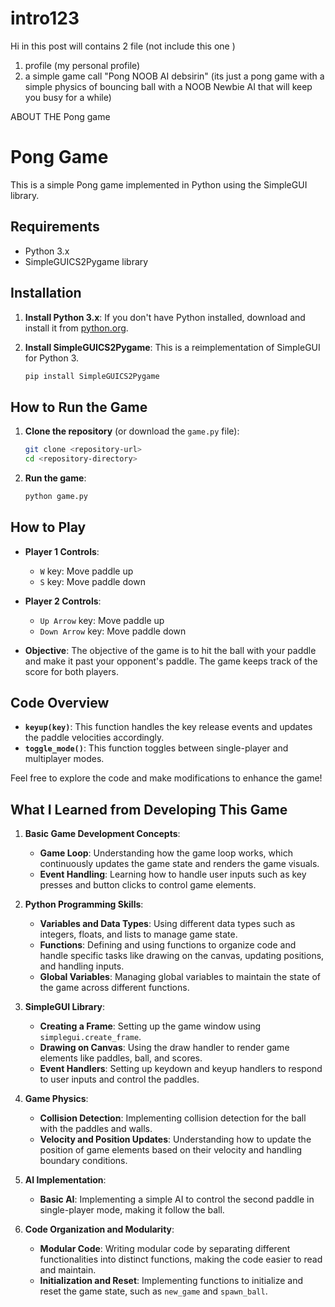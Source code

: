 # intro123

Hi in this post will contains 2 file (not include this one )
1. profile (my personal profile)
2. a simple game call "Pong NOOB AI debsirin" (its just a pong game with a simple physics of bouncing ball with a NOOB Newbie AI that will keep you busy for a while)

ABOUT THE Pong game
# Pong Game

This is a simple Pong game implemented in Python using the SimpleGUI library.

## Requirements

- Python 3.x
- SimpleGUICS2Pygame library

## Installation

1. **Install Python 3.x**: If you don't have Python installed, download and install it from [python.org](https://www.python.org/).

2. **Install SimpleGUICS2Pygame**: This is a reimplementation of SimpleGUI for Python 3.

    ```sh
    pip install SimpleGUICS2Pygame
    ```

## How to Run the Game

1. **Clone the repository** (or download the `game.py` file):

    ```sh
    git clone <repository-url>
    cd <repository-directory>
    ```

2. **Run the game**:

    ```sh
    python game.py
    ```

## How to Play

- **Player 1 Controls**:
  - `W` key: Move paddle up
  - `S` key: Move paddle down

- **Player 2 Controls**:
  - `Up Arrow` key: Move paddle up
  - `Down Arrow` key: Move paddle down

- **Objective**: The objective of the game is to hit the ball with your paddle and make it past your opponent's paddle. The game keeps track of the score for both players.

## Code Overview

- **`keyup(key)`**: This function handles the key release events and updates the paddle velocities accordingly.
- **`toggle_mode()`**: This function toggles between single-player and multiplayer modes.

Feel free to explore the code and make modifications to enhance the game!
## What I Learned from Developing This Game

1. **Basic Game Development Concepts**:
   - **Game Loop**: Understanding how the game loop works, which continuously updates the game state and renders the game visuals.
   - **Event Handling**: Learning how to handle user inputs such as key presses and button clicks to control game elements.

2. **Python Programming Skills**:
   - **Variables and Data Types**: Using different data types such as integers, floats, and lists to manage game state.
   - **Functions**: Defining and using functions to organize code and handle specific tasks like drawing on the canvas, updating positions, and handling inputs.
   - **Global Variables**: Managing global variables to maintain the state of the game across different functions.

3. **SimpleGUI Library**:
   - **Creating a Frame**: Setting up the game window using `simplegui.create_frame`.
   - **Drawing on Canvas**: Using the draw handler to render game elements like paddles, ball, and scores.
   - **Event Handlers**: Setting up keydown and keyup handlers to respond to user inputs and control the paddles.

4. **Game Physics**:
   - **Collision Detection**: Implementing collision detection for the ball with the paddles and walls.
   - **Velocity and Position Updates**: Understanding how to update the position of game elements based on their velocity and handling boundary conditions.

5. **AI Implementation**:
   - **Basic AI**: Implementing a simple AI to control the second paddle in single-player mode, making it follow the ball.

6. **Code Organization and Modularity**:
   - **Modular Code**: Writing modular code by separating different functionalities into distinct functions, making the code easier to read and maintain.
   - **Initialization and Reset**: Implementing functions to initialize and reset the game state, such as `new_game` and `spawn_ball`.








